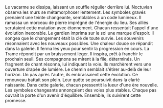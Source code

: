 Le vacarme se dissipa, laissant un souffle régulier derrière lui.
Noctuvian observa les murs se métamorphoser lentement.
Les symboles gravés prenaient une teinte changeante, semblables à un code lumineux.
Il ramassa un morceau de pierre imprégné de l'énergie du lieu.
Ses alliés scrutaient cette mutation avec étonnement.
Chacun ressentait l'appel d'une évolution inexorable.
Le gardien imprima sur le sol une marque d'espoir.
Il songea que le changement était la clé de toute survie.
Les souvenirs résonnaient avec les nouveaux possibles.
Une chaleur douce se répandit dans la galerie.
Il ferma les yeux pour sentir la progression en cours.
La Trame répondit par un bruissement léger.
Il inspira, prêt à franchir le prochain seuil.
Ses compagnons se mirent à la file, déterminés.
Un fragment de chant résonna, lui indiquant la voie.
Ils marchèrent vers une ouverture drapée de lumière.
Le chemin semblait s'étirer au-delà de leur horizon.
Un pas après l'autre, ils embrassaient cette évolution.
 Ce renouveau battait son plein.
Leur quête se poursuivit dans la clarté naissante.
Dans cette galerie, chacun pressentit
la lueur d'une ère nouvelle.
Les symboles changeants annonçaient des voies plus stables.
Chaque pas ouvrait la porte d'un avenir d'équilibre.
Ensemble, ils suivirent cette promesse.
